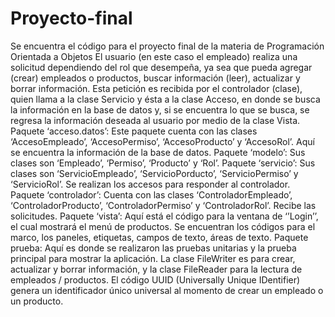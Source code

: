 # Proyecto-final
Se encuentra el código para el proyecto final de la materia de Programación Orientada a Objetos
El usuario (en este caso el empleado) realiza una solicitud dependiendo del rol que desempeña, ya sea que pueda agregar (crear) empleados o productos, buscar información (leer), actualizar y borrar información. Esta petición es recibida por el controlador (clase), quien llama a la clase Servicio y ésta a la clase Acceso, en donde se busca la información en la base de datos y, si se encuentra lo que se busca, se regresa la información deseada al usuario por medio de la clase Vista.
Paquete ‘acceso.datos’: Este paquete cuenta con las clases ‘AccesoEmpleado’, ‘AccesoPermiso’, ‘AccesoProducto’ y ‘AccesoRol’. Aquí se encuentra la información de la base de datos.
Paquete ‘modelo’: Sus clases son ‘Empleado’, ‘Permiso’, ‘Producto’ y ‘Rol’. 
Paquete ‘servicio’: Sus clases son ‘ServicioEmpleado’, ‘ServicioPorducto’, ‘ServicioPermiso’ y ‘ServicioRol’. Se realizan los accesos para responder al controlador.
Paquete ‘controlador’: Cuenta con las clases ‘ControladorEmpleado’, ‘ControladorProducto’, ‘ControladorPermiso’ y ‘ControladorRol’. Recibe las solicitudes.
Paquete ‘vista’: Aquí está el código para la ventana de ‘’Login’’, el cual mostrará el menú de productos. Se encuentran los códigos para el marco, los paneles, etiquetas, campos de texto, áreas de texto.
Paquete prueba: Aquí es donde se realizaron las pruebas unitarias y la prueba principal para mostrar la aplicación.
La clase FileWriter es para crear, actualizar y borrar información, y la clase FileReader para la lectura de empleados / productos.
El código UUID (Universally Unique IDentifier) genera un identificador único universal al momento de crear un empleado o un producto.
